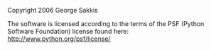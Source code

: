 Copyright 2006 George Sakkis

The software is licensed according to the terms of the PSF (Python Software Foundation) license found here: http://www.python.org/psf/license/